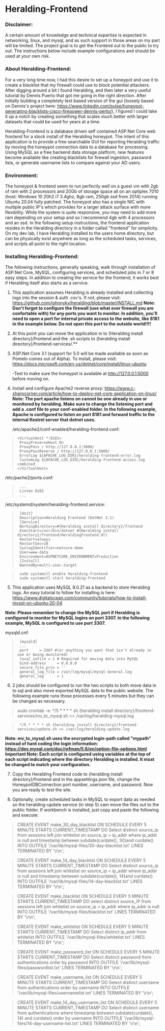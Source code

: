 # Heralding-Frontend
### Disclaimer: 
A certain amount of knowledge and technical expertise is expected in networking, linux, and mysql, and as such support in those areas on my part will be limited. The project goal is to get the Frontend out to the public to try out. The instructions below include example configurations and should be used at your own risk.

### About Heralding-Frontend:
For a very long time now, I had this desire to set up a honeypot and use it to create a blacklist that my firewall could use to block potential attackers. After digging around a bit I found Heralding, and then later a very useful tutorial by Dennis Puerto that got me going in the right direction. After initially building a completely text based version of the gui (loosely based on Dennis's project here: https://www.linkedin.com/pulse/honeypot-generating-blacklists-cisco-firepower-dennis-perto/), I figured I could take it up a notch by creating something that scales much better with larger datasets that could be used for years at a time. 

Heralding-Frontend is a database driven self contained ASP.Net Core web frontend for a stock install of the Heralding honeypot. The intent of this application is to provide a free searchable GUI for reporting Heralding traffic by moving the honeypot connection data to a database for processing. Using MySQL as a free backend data storage platform, new features become available like creating blacklists for firewall ingestion, password lists, or generate username lists to compare against your AD users. 

### Environment:
The honeypot & frontend seem to run perfectly well on a guest vm with 2gb of ram with 2 processors and 20Gb of storage space all on an optiplex 7010 (host: Windows 10 20h2 i7 3.4ghz, 8gb ram, 250gb ssd from 2014) running Ubuntu 20.04 fully patched. The honeypot also has a single NIC with multiple public IP's which provides for a larger attack surface with more flexibility. While the system is quite responsive, you may need to add more ram depending on your setup and so I recommend 4gb with 4 processors and an ssd. In the following setup instructions, the frontend application resides in the Heralding directory in a folder called "frontend" for simplicity. On my dev lab, I have Heralding installed to the users home directory, but can be physically exist anywhere as long as the scheduled tasks, services, and scripts all point to the right location. 

### Installing Heralding-Frontend:
The following instructions, generally speaking, walk through installation of ASP.Net Core, MySQL, configuring services, and scheduled jobs in 7 or 8 easy steps. In addition to creating the service for the frontend, it works best if Heralding itself also starts as a service. 

1. This application assumes Heralding is already installed and collecting logs into the session & auth .csv's. If not, please visit: https://github.com/johnnykv/heralding/blob/master/INSTALL.md
  **Note: Don't forget to configure the firewall (use what ever firewall you are confortable with) for any ports you want to monitor. In addition, you'll need to open a port for internal private access to the website, like 8181 in the example below. Do not open this port to the outside world!!!!**
  
2. At this point you can move the application in to {Heralding install directory}/frontend and the .sh scripts to {heralding install directory}/frontend-services/.**
     
3. ASP.Net Core 3.1 (support for 5.0 will be made available as soon as Pomelo comes out of Alpha). To install, please visit: https://docs.microsoft.com/en-us/dotnet/core/install/linux-ubuntu
   
   -Test to make sure the honeypot is available at http://127.0.0.1:5000 before moving on.
   
4. Install and configure Apache2 reverse proxy: https://www.c-sharpcorner.com/article/how-to-deploy-net-core-application-on-linux/
  **Note: The port apache listens on cannot be one already in use or monitored by heralding. Make sure to change the listening port and add a .conf file to your conf-enabled folder. In the following example, Apache is configured to listen on port 8181 and forward traffic to the internal Kestrel server that dotnet uses.**

   /etc/apache2/conf-enabled/heralding-frontend.conf:
 >     <VirtualHost *:8181>  
 >      ProxyPreserveHost On
 >      ProxyPass / http://127.0.0.1:5000/
 >      ProxyPassReverse / http://127.0.0.1:5000/
 >      ErrorLog ${APACHE_LOG_DIR}/heralding-frontend-error.log  
 >      CustomLog ${APACHE_LOG_DIR}/heralding-frontend-access.log combined  
 >     </VirtualHost>
      
   /etc/pache2/ports.conf:
>      ...
>      Listen 8181
>      ...
      
   /etc/systemd/system/heralding-frontend.service:
>      [Unit]
>      Description=Heralding Frontend (DotNet 3.1)
>      [Service]
>      WorkingDirectory=#{Heralding install directory}/frontend
>      ExecStart=/usr/bin/dotnet #{Heralding install directory}/frontend/HeraldingFrontend.dll
>      Restart=always
>      RestartSec=10
>      SyslogIdentifier=netcore-demo
>      User=www-data
>      Environment=ASPNETCORE_ENVIRONMENT=Production
>      [Install]
>      WantedBy=multi-user.target
      
>      sudo systemctl enable heralding-frontend
>      sudo systemctl start heralding-frontend
   
5. This application uses MySQL 8.0.21 as a backend to store Heralding logs. An easy tutorial to follow for installing is here: https://www.digitalocean.com/community/tutorials/how-to-install-mysql-on-ubuntu-20-04

  **Note: Please remember to change the MySQL port if Heralding is configured to monitor for MySQL logins on port 3307. 
          In the following example, MySQL is configured to use port 3307.**
          
   mysqld.cnf:
>      [mysqld]
>      ...
>      port		= 3307 #(or anything you want that isn't already in use or being monitored)
>      local_infile	= 1 # Required for moving data into MySQL
>      bind-address		= 0.0.0.0
>      secure_file_priv	= ''
>      general_log_file	= /var/log/mysql/mysql-General.log
>      general_log		= 1

6. 2 jobs should be configured to run the two scripts to both move data in to sql and also move exported MySQL data to the public website. The following example runs those processes every 5 minutes but they can be changed as necessary.

>   sudo crontab -e:
>      */5 * * * * sh {heralding install directory}/frontend-services/mv_to_mysql.sh >> /var/log/heralding-mysql.log

>      */5 * * * * sh {heralding install directory}/frontend-services/update.sh >> /var/log/heralding-update.log
    
   **Note: mv_to_mysql.sh uses the encrypted login-path called "mypath" instead of hard coding the login information: https://dev.mysql.com/doc/refman/5.6/en/option-file-options.html**
   **Important Note: Each script is configured using variables at the top of each script indicating where the directory Heralding is installed. It must be changed to match your configuration.**

7. Copy the Heralding Frontend code to {heralding install directory}/frontend and in the appsettings.json file, change the HoneypotDBConnection port number, username, and password. Now you are ready to test the site.

8. Optionally, create scheduled tasks in MySQL to export data as needed so the heralding-update service (in step 5) cam move the files out to the public folder. If workbench is installed, just copy and paste the following and execute:

> CREATE EVENT make_30_day_blacklist ON SCHEDULE EVERY 5 MINUTE STARTS CURRENT_TIMESTAMP DO Select distinct source_ip from sessions left join whitelist on source_ip = ip_addr where ip_addr is null and timestamp between subdate(curdate(), 30)and curdate()  INTO OUTFILE '/var/lib/mysql-files/30-day-blacklist.txt' LINES TERMINATED BY '\r\n';

> CREATE EVENT make_14_day_blacklist ON SCHEDULE EVERY 5 MINUTE STARTS CURRENT_TIMESTAMP DO Select distinct source_ip from sessions left join whitelist on source_ip = ip_addr where ip_addr is null and timestamp between subdate(curdate(), 14)and curdate()  INTO OUTFILE '/var/lib/mysql-files/14-day-blacklist.txt' LINES TERMINATED BY '\r\n';

> CREATE EVENT make_blacklist ON SCHEDULE EVERY 5 MINUTE STARTS CURRENT_TIMESTAMP DO select distinct source_IP from sessions left join whitelist on source_ip = ip_addr where ip_addr is null INTO OUTFILE '/var/lib/mysql-files/blacklist.txt' LINES TERMINATED BY '\r\n';

> CREATE EVENT make_whitelist ON SCHEDULE EVERY 5 MINUTE STARTS CURRENT_TIMESTAMP DO Select distinct ip_addr from whitelist INTO OUTFILE '/var/lib/mysql-files/whitelist.txt' LINES TERMINATED BY '\r\n';

> CREATE EVENT make_password_list ON SCHEDULE EVERY 5 MINUTE STARTS CURRENT_TIMESTAMP DO Select distinct password from authentications order by password INTO OUTFILE '/var/lib/mysql-files/passwordlist.txt' LINES TERMINATED BY '\r\n';

> CREATE EVENT make_username_list ON SCHEDULE EVERY 5 MINUTE STARTS CURRENT_TIMESTAMP DO Select distinct username from authentications order by username INTO OUTFILE '/var/lib/mysql-files/usernamelist.txt' LINES TERMINATED BY '\r\n';

> CREATE EVENT make_14_day_username_list ON SCHEDULE EVERY 5 MINUTE STARTS CURRENT_TIMESTAMP DO Select distinct username from authentications where timestamp between subdate(curdate(), 14) and curdate() order by username INTO OUTFILE '/var/lib/mysql-files/14-day-username-list.txt' LINES TERMINATED BY '\r\n';
    
